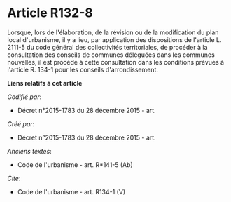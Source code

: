 # Article R132-8

Lorsque, lors de l'élaboration, de la révision ou de la modification du plan local d'urbanisme, il y a lieu, par application
des dispositions de l'article L. 2111-5 du code général des collectivités territoriales, de procéder à la consultation des
conseils de communes déléguées dans les communes nouvelles, il est procédé à cette consultation dans les conditions prévues à
l'article R. 134-1 pour les conseils d'arrondissement.

**Liens relatifs à cet article**

_Codifié par_:

  - Décret n°2015-1783 du 28 décembre 2015 - art.

_Créé par_:

  - Décret n°2015-1783 du 28 décembre 2015 - art.

_Anciens textes_:

  - Code de l'urbanisme - art. R*141-5 (Ab)

_Cite_:

  - Code de l'urbanisme - art. R134-1 (V)
